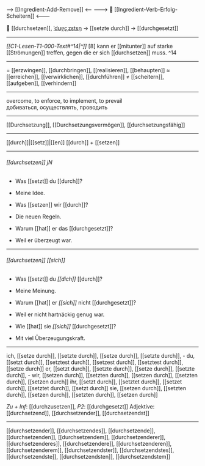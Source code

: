 --> [[Ingredient-Add-Remove]] <--
---> 🧗 [[Ingredient-Verb-Erfolg-Scheitern]] <---

💪 [[durchsetzen]], [ˈdʊɐ̯çˌzɛtsn̩](https://youglish.com/pronounce/durchsetzen/german) → [[setzte durch]] → [[durchgesetzt]]

---
*[[C1-Lesen-T1-000-Text#^14|^]]* [8] kann er [[mitunter]] auf starke [[Strömungen]] treffen, gegen die er sich [[durchsetzen]] muss. ^14


---
= [[erzwingen]], [[durchbringen]], [[realisieren]], [[behaupten]]
≈ [[erreichen]], [[verwirklichen]], [[durchführen]]
≠ [[scheitern]], [[aufgeben]], [[verhindern]]

---
overcome, to enforce, to implement, to prevail  
добиваться, осуществлять, проводить

---
[[Durchsetzung]], [[Durchsetzungsvermögen]], [[durchsetzungsfähig]]

---
[[durch]]|[[setz]]|[[en]]
[[durch]] + [[setzen]]


---
###### [[durchsetzen]] jN
- Was [[setzt]] du [[durch]]?
- Meine Idee.

- Was [[setzen]] wir [[durch]]?
- Die neuen Regeln.

- Warum [[hat]] er das [[durchgesetzt]]?
- Weil er überzeugt war.

---
###### [[durchsetzen]] *[[sich]]*
- Was [[setzt]] du *[[dich]]* [[durch]]?
- Meine Meinung.

- Warum [[hat]] er *[[sich]]* nicht [[durchgesetzt]]?
- Weil er nicht hartnäckig genug war.

- Wie [[hat]] sie *[[sich]]* [[durchgesetzt]]?
- Mit viel Überzeugungskraft.

---
ich, [[setze durch]], [[setzte durch]], [[setze durch]], [[setzte durch]], -
du, [[setzt durch]], [[setztest durch]], [[setzest durch]], [[setztest durch]], [[setze durch]]
er, [[setzt durch]], [[setzte durch]], [[setze durch]], [[setzte durch]], -
wir, [[setzen durch]], [[setzten durch]], [[setzen durch]], [[setzten durch]], [[setzen durch]]
ihr, [[setzt durch]], [[setztet durch]], [[setzet durch]], [[setztet durch]], [[setzt durch]]
sie, [[setzen durch]], [[setzten durch]], [[setzen durch]], [[setzten durch]], [[setzen durch]]

*Zu + Inf*: [[durchzusetzen]], *P2*: [[durchgesetzt]]
Adjektive: [[durchsetzend]], [[durchsetzender]], [[durchsetzendst]]

---
[[durchsetzender]], [[durchsetzendes]], [[durchsetzende]], [[durchsetzenden]], [[durchsetzendem]], [[durchsetzenderer]], [[durchsetzenderes]], [[durchsetzendere]], [[durchsetzenderen]], [[durchsetzenderem]], [[durchsetzendster]], [[durchsetzendstes]], [[durchsetzendste]], [[durchsetzendsten]], [[durchsetzendstem]]